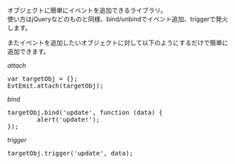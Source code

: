 オブジェクトに簡単にイベントを追加できるライブラリ。<br />
使い方はjQueryなどのものと同様、bind/unbindでイベント追加、triggerで発火します。

またイベントを追加したいオブジェクトに対して以下のようにするだけで簡単に追加できます。

*attach*
<pre>
var targetObj = {};
EvtEmit.attach(targetObj);
</pre>

*bind*
<pre>
targetObj.bind('update', function (data) {
        alert('update!');
});
</pre>

*trigger*
<pre>
targetObj.trigger('update', data);
</pre>
